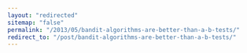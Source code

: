 ```yaml
---
layout: "redirected"
sitemap: "false"
permalink: "/2013/05/bandit-algorithms-are-better-than-a-b-tests/"
redirect_to: "/post/bandit-algorithms-are-better-than-a-b-tests/"
---
```




